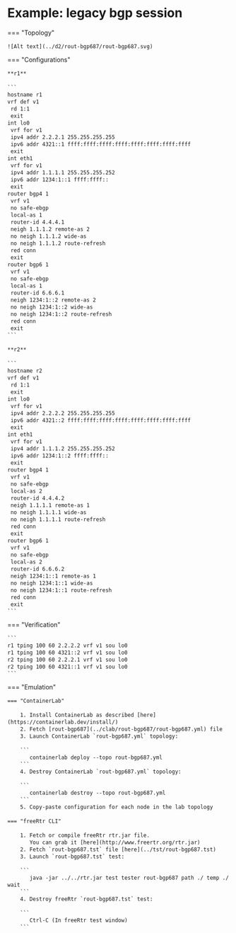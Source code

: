 # Example: legacy bgp session

=== "Topology"

    ![Alt text](../d2/rout-bgp687/rout-bgp687.svg)

=== "Configurations"

    **r1**

    ```
    hostname r1
    vrf def v1
     rd 1:1
     exit
    int lo0
     vrf for v1
     ipv4 addr 2.2.2.1 255.255.255.255
     ipv6 addr 4321::1 ffff:ffff:ffff:ffff:ffff:ffff:ffff:ffff
     exit
    int eth1
     vrf for v1
     ipv4 addr 1.1.1.1 255.255.255.252
     ipv6 addr 1234:1::1 ffff:ffff::
     exit
    router bgp4 1
     vrf v1
     no safe-ebgp
     local-as 1
     router-id 4.4.4.1
     neigh 1.1.1.2 remote-as 2
     no neigh 1.1.1.2 wide-as
     no neigh 1.1.1.2 route-refresh
     red conn
     exit
    router bgp6 1
     vrf v1
     no safe-ebgp
     local-as 1
     router-id 6.6.6.1
     neigh 1234:1::2 remote-as 2
     no neigh 1234:1::2 wide-as
     no neigh 1234:1::2 route-refresh
     red conn
     exit
    ```

    **r2**

    ```
    hostname r2
    vrf def v1
     rd 1:1
     exit
    int lo0
     vrf for v1
     ipv4 addr 2.2.2.2 255.255.255.255
     ipv6 addr 4321::2 ffff:ffff:ffff:ffff:ffff:ffff:ffff:ffff
     exit
    int eth1
     vrf for v1
     ipv4 addr 1.1.1.2 255.255.255.252
     ipv6 addr 1234:1::2 ffff:ffff::
     exit
    router bgp4 1
     vrf v1
     no safe-ebgp
     local-as 2
     router-id 4.4.4.2
     neigh 1.1.1.1 remote-as 1
     no neigh 1.1.1.1 wide-as
     no neigh 1.1.1.1 route-refresh
     red conn
     exit
    router bgp6 1
     vrf v1
     no safe-ebgp
     local-as 2
     router-id 6.6.6.2
     neigh 1234:1::1 remote-as 1
     no neigh 1234:1::1 wide-as
     no neigh 1234:1::1 route-refresh
     red conn
     exit
    ```

=== "Verification"

    ```
    r1 tping 100 60 2.2.2.2 vrf v1 sou lo0
    r1 tping 100 60 4321::2 vrf v1 sou lo0
    r2 tping 100 60 2.2.2.1 vrf v1 sou lo0
    r2 tping 100 60 4321::1 vrf v1 sou lo0
    ```

=== "Emulation"

    === "ContainerLab"

        1. Install ContainerLab as described [here](https://containerlab.dev/install/)  
        2. Fetch [rout-bgp687](../clab/rout-bgp687/rout-bgp687.yml) file  
        3. Launch ContainerLab `rout-bgp687.yml` topology:  

        ```
           containerlab deploy --topo rout-bgp687.yml  
        ```
        4. Destroy ContainerLab `rout-bgp687.yml` topology:  

        ```
           containerlab destroy --topo rout-bgp687.yml  
        ```
        5. Copy-paste configuration for each node in the lab topology

    === "freeRtr CLI"

        1. Fetch or compile freeRtr rtr.jar file.  
           You can grab it [here](http://www.freertr.org/rtr.jar)  
        2. Fetch `rout-bgp687.tst` file [here](../tst/rout-bgp687.tst)  
        3. Launch `rout-bgp687.tst` test:  

        ```
           java -jar ../../rtr.jar test tester rout-bgp687 path ./ temp ./ wait
        ```
        4. Destroy freeRtr `rout-bgp687.tst` test:  

        ```
           Ctrl-C (In freeRtr test window)
        ```

